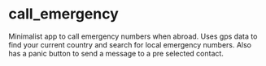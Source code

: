 # call_emergency
Minimalist app to call emergency numbers when abroad. Uses gps data to find your current country and search for local emergency numbers. Also has a panic button to send a message to a pre selected contact.
